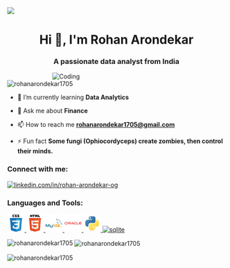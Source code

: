 <img width="1000" src="https://visme.co/blog/wp-content/uploads/2020/09/Header-1-2.png">
<h1 align="center">Hi 👋, I'm Rohan Arondekar</h1>
<h3 align="center">A passionate data analyst from India</h3>
<img align="right" alt="Coding" width="400" src="https://intellipaat.com/blog/wp-content/uploads/2015/07/Big-Data.gif">

<p align="left"> <img src="https://komarev.com/ghpvc/?username=rohanarondekar1705&label=Profile%20views&color=0e75b6&style=flat" alt="rohanarondekar1705" /> </p>

- 🌱 I’m currently learning **Data Analytics**

- 💬 Ask me about **Finance**

- 📫 How to reach me **rohanarondekar1705@gmail.com**

- ⚡ Fun fact **Some fungi (Ophiocordyceps) create zombies, then control their minds.**

<h3 align="left">Connect with me:</h3>
<p align="left">
<a href="https://linkedin.com/in/linkedin.com/in/rohan-arondekar-og" target="blank"><img align="center" src="https://raw.githubusercontent.com/rahuldkjain/github-profile-readme-generator/master/src/images/icons/Social/linked-in-alt.svg" alt="linkedin.com/in/rohan-arondekar-og" height="30" width="40" /></a>
</p>

<h3 align="left">Languages and Tools:</h3>
<p align="left"> <a href="https://www.w3schools.com/css/" target="_blank" rel="noreferrer"> <img src="https://raw.githubusercontent.com/devicons/devicon/master/icons/css3/css3-original-wordmark.svg" alt="css3" width="40" height="40"/> </a> <a href="https://www.w3.org/html/" target="_blank" rel="noreferrer"> <img src="https://raw.githubusercontent.com/devicons/devicon/master/icons/html5/html5-original-wordmark.svg" alt="html5" width="40" height="40"/> </a> <a href="https://www.mysql.com/" target="_blank" rel="noreferrer"> <img src="https://raw.githubusercontent.com/devicons/devicon/master/icons/mysql/mysql-original-wordmark.svg" alt="mysql" width="40" height="40"/> </a> <a href="https://www.oracle.com/" target="_blank" rel="noreferrer"> <img src="https://raw.githubusercontent.com/devicons/devicon/master/icons/oracle/oracle-original.svg" alt="oracle" width="40" height="40"/> </a> <a href="https://www.python.org" target="_blank" rel="noreferrer"> <img src="https://raw.githubusercontent.com/devicons/devicon/master/icons/python/python-original.svg" alt="python" width="40" height="40"/> </a> <a href="https://www.sqlite.org/" target="_blank" rel="noreferrer"> <img src="https://www.vectorlogo.zone/logos/sqlite/sqlite-icon.svg" alt="sqlite" width="40" height="40"/> </a> </p>

<p><img align="left" src="https://github-readme-stats.vercel.app/api/top-langs?username=rohanarondekar1705&show_icons=true&locale=en&layout=compact" alt="rohanarondekar1705" /></p>

<p>&nbsp;<img align="center" src="https://github-readme-stats.vercel.app/api?username=rohanarondekar1705&show_icons=true&locale=en" alt="rohanarondekar1705" /></p>

<p><img align="center" src="https://github-readme-streak-stats.herokuapp.com/?user=rohanarondekar1705&" alt="rohanarondekar1705" /></p>
